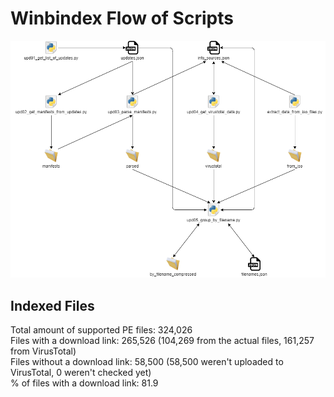 # Winbindex Flow of Scripts

![winbindex-scripts-flow.png](winbindex-scripts-flow.png)

## Indexed Files

<!--FileStats-->
Total amount of supported PE files: 324,026  
Files with a download link: 265,526 (104,269 from the actual files, 161,257 from VirusTotal)  
Files without a download link: 58,500 (58,500 weren't uploaded to VirusTotal, 0 weren't checked yet)  
% of files with a download link: 81.9  
<!--/FileStats-->
